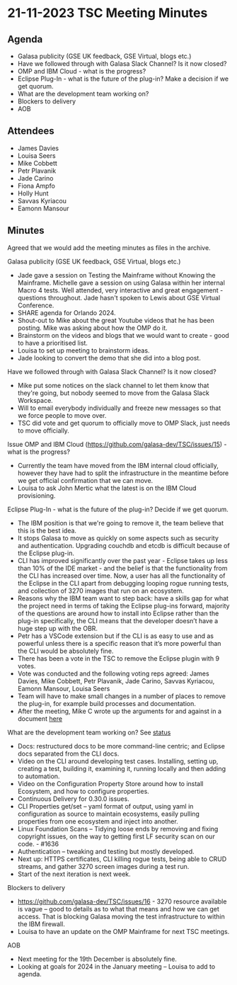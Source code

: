 # 21-11-2023 TSC Meeting Minutes

## Agenda

- Galasa publicity (GSE UK feedback, GSE Virtual, blogs etc.)
- Have we followed through with Galasa Slack Channel? Is it now closed?
- OMP and IBM Cloud - what is the progress?
- Eclipse Plug-In - what is the future of the plug-in? Make a decision if we get quorum.
- What are the development team working on?
- Blockers to delivery
- AOB

## Attendees 

-	James Davies
-	Louisa Seers
-	Mike Cobbett
-	Petr Plavanik
-	Jade Carino
-	Fiona Ampfo
-	Holly Hunt
-	Savvas Kyriacou
-	Eamonn Mansour

## Minutes

Agreed that we would add the meeting minutes as files in the archive.

Galasa publicity (GSE UK feedback, GSE Virtual, blogs etc.)
- Jade gave a session on Testing the Mainframe without Knowing the Mainframe. Michelle gave a session on using Galasa within her internal Macro 4 tests. Well attended, very interactive and great engagement - questions throughout. Jade hasn't spoken to Lewis about GSE Virtual Conference.
- SHARE agenda for Orlando 2024.
- Shout-out to Mike about the great Youtube videos that he has been posting. Mike was asking about how the OMP do it.
- Brainstorm on the videos and blogs that we would want to create - good to have a prioritised list.
- Louisa to set up meeting to brainstorm ideas.
- Jade looking to convert the demo that she did into a blog post. 

Have we followed through with Galasa Slack Channel? Is it now closed?
- Mike put some notices on the slack channel to let them know that they're going, but nobody seemed to move from the Galasa Slack Workspace.
- Will to email everybody individually and freeze new messages so that we force people to move over.
- TSC did vote and get quorum to officially move to OMP Slack, just needs to move officially.

Issue OMP and IBM Cloud (https://github.com/galasa-dev/TSC/issues/15) - what is the progress?
- Currently the team have moved from the IBM internal cloud officially, however they have had to split the infrastructure in the meantime before we get official confirmation that we can move.
- Louisa to ask John Mertic what the latest is on the IBM Cloud provisioning.

Eclipse Plug-In - what is the future of the plug-in? Decide if we get quorum.
- The IBM position is that we're going to remove it, the team believe that this is the best idea.
- It stops Galasa to move as quickly on some aspects such as security and authentication. Upgrading couchdb and etcdb is difficult because of the Eclipse plug-in.
- CLI has improved significantly over the past year - Eclipse takes up less than 10% of the IDE market - and the belief is that the functionality from the CLI has increased over time. Now, a user has all the functionality of the Eclipse in the CLI apart from debugging looping rogue running tests, and collection of 3270 images that run on an ecosystem.
- Reasons why the IBM team want to step back: have a skills gap for what the project need in terms of taking the Eclipse plug-ins forward, majority of the questions are around how to install into Eclipse rather than the plug-in specifically, the CLI means that the developer doesn’t have a huge step up with the OBR.
- Petr has a VSCode extension but if the CLI is as easy to use and as powerful unless there is a specific reason that it’s more powerful than the CLI would be absolutely fine.
- There has been a vote in the TSC to remove the Eclipse plugin with 9 votes.
- Vote was conducted and the following voting reps agreed: James Davies, Mike Cobbett, Petr Plavanik, Jade Carino, Savvas Kyriacou, Eamonn Mansour, Louisa Seers
- Team will have to make small changes in a number of places to remove the plug-in, for example build processes and documentation.
- After the meeting, Mike C wrote up the arguments for and against in a document [here](./2023-11-21-why-drop-eclipse.md) 

What are the development team working on? See [status](./2023-121-team-status.pdf)
- Docs: restructured docs to be more command-line centric; and Eclipse docs separated from the CLI docs.
- Video on the CLI around developing test cases. Installing, setting up, creating a test, building it, examining it, running locally and then adding to automation.
- Video on the Configuration Property Store around how to install Ecosystem, and how to configure properties.
- Continuous Delivery for 0.30.0 issues.
- CLI Properties get/set – yaml format of output, using yaml in configuration as source to maintain ecosystems, easily pulling properties from one ecosystem and inject into another.
- Linux Foundation Scans – Tidying loose ends by removing and fixing copyright issues, on the way to getting first LF security scan on our code. - #1636
- Authentication – tweaking and testing but mostly developed.
- Next up: HTTPS certificates, CLI killing rogue tests, being able to CRUD streams, and gather 3270 screen images during a test run.
- Start of the next iteration is next week.

Blockers to delivery
- https://github.com/galasa-dev/TSC/issues/16 - 3270 resource available is vague – good to details as to what that means and how we can get access. That is blocking Galasa moving the test infrastructure to within the IBM firewall.
- Louisa to have an update on the OMP Mainframe for next TSC meetings.

AOB
- Next meeting for the 19th December is absolutely fine.
- Looking at goals for 2024 in the January meeting – Louisa to add to agenda.
